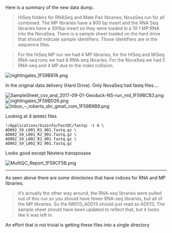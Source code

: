 Here is a summary of the new data dump. 

>HiSeq folders for RNASeq and Mate Pair libraries;
NovaSeq run for all combined.  The MP libraries have a 800 bp insert and the RNA Seq libraries have a 300bp insert so they were loaded in a 10:1 MP:RNA into the NovaSeq.
There is a sample sheet loaded on the hard drive that should indicate sample identifiers.  Those identifiers are in the sequence files.

>For the HiSeq MP run we had 4 MP libraries, for the HiSeq and MiSeq RNA-seq runs we had 8 RNA-seq libraries. For the NovaSeq we had 5 RNA-seq and 4 MP due to the index collision.

<img src="http://eagle.fish.washington.edu/cnidarian/skitch/nightingales_1F59B97A.png" alt="nightingales_1F59B97A.png"/>

In the original data delivery (Hard Drive).
Only NovaSeq had fastq files....

<img src="http://eagle.fish.washington.edu/cnidarian/skitch/SampleSheet_csv_and_2017-09-01-Geoduck-NS-run_md_1F59BCB3.png" alt="SampleSheet_csv_and_2017-09-01-Geoduck-NS-run_md_1F59BCB3.png"/>

<img src="http://eagle.fish.washington.edu/cnidarian/skitch/nightingales_1F59BD26.png" alt="nightingales_1F59BD26.png"/>


<img src="http://eagle.fish.washington.edu/cnidarian/skitch/Inbox_–_roberts_sbr_gmail_com_1F59B9B9.png" alt="Inbox_–_roberts_sbr_gmail_com_1F59B9B9.png"/>


Looking at 4 `AD0002` files    

```
!/Applications/bioinfo/FastQC/fastqc -t 6 \
AD002_S9_L001_R1_001.fastq.gz \
AD002_S9_L001_R2_001.fastq.gz \
AD002_S9_L002_R1_001.fastq.gz \
AD002_S9_L002_R2_001.fastq.gz
```

Looks good except Nextera transposase

<img src="http://eagle.fish.washington.edu/cnidarian/skitch/MultiQC_Report_1F59CF5B.png" alt="MultiQC_Report_1F59CF5B.png"/>


---

As seen above there are some directories that have indices for RNA and MP libraries.


>It’s actually the other way around, the RNA-seq libraries were pulled out of this run so you should have fewer RNA-seq libraries, but all of the MP libraries. So the NR013_AD013 should just read as AD013. The sample sheet should have been updated to reflect that, but it looks like it was left in.

An effort that is not trivial is getting these files into a single directory


